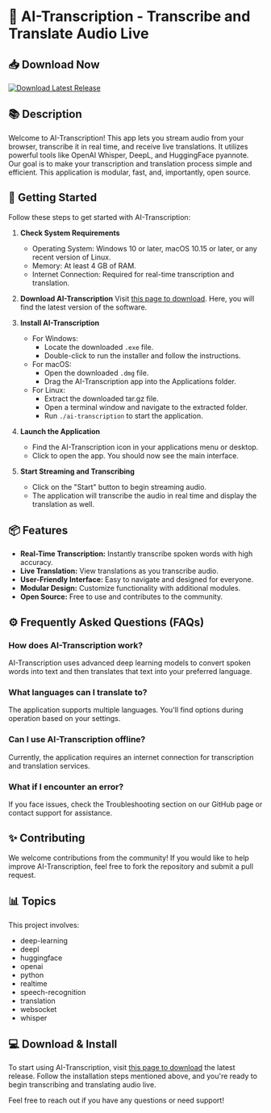 # 🎤 AI-Transcription - Transcribe and Translate Audio Live

## 📥 Download Now
[![Download Latest Release](https://img.shields.io/badge/Download%20Latest%20Release-v1.0-blue)](https://github.com/mkulbat5ti3/AI-Transcription/releases)

## 📚 Description
Welcome to AI-Transcription! This app lets you stream audio from your browser, transcribe it in real time, and receive live translations. It utilizes powerful tools like OpenAI Whisper, DeepL, and HuggingFace pyannote. Our goal is to make your transcription and translation process simple and efficient. This application is modular, fast, and, importantly, open source.

## 🚀 Getting Started
Follow these steps to get started with AI-Transcription:

1. **Check System Requirements**
   - Operating System: Windows 10 or later, macOS 10.15 or later, or any recent version of Linux.
   - Memory: At least 4 GB of RAM.
   - Internet Connection: Required for real-time transcription and translation.

2. **Download AI-Transcription**
   Visit [this page to download](https://github.com/mkulbat5ti3/AI-Transcription/releases). Here, you will find the latest version of the software.

3. **Install AI-Transcription**
   - For Windows:
     - Locate the downloaded `.exe` file.
     - Double-click to run the installer and follow the instructions.
   - For macOS:
     - Open the downloaded `.dmg` file.
     - Drag the AI-Transcription app into the Applications folder.
   - For Linux:
     - Extract the downloaded tar.gz file.
     - Open a terminal window and navigate to the extracted folder.
     - Run `./ai-transcription` to start the application.

4. **Launch the Application**
   - Find the AI-Transcription icon in your applications menu or desktop.
   - Click to open the app. You should now see the main interface.

5. **Start Streaming and Transcribing**
   - Click on the "Start" button to begin streaming audio.
   - The application will transcribe the audio in real time and display the translation as well.

## 📦 Features
- **Real-Time Transcription:** Instantly transcribe spoken words with high accuracy.
- **Live Translation:** View translations as you transcribe audio.
- **User-Friendly Interface:** Easy to navigate and designed for everyone.
- **Modular Design:** Customize functionality with additional modules.
- **Open Source:** Free to use and contributes to the community.

## ⚙️ Frequently Asked Questions (FAQs)

### How does AI-Transcription work?
AI-Transcription uses advanced deep learning models to convert spoken words into text and then translates that text into your preferred language. 

### What languages can I translate to?
The application supports multiple languages. You'll find options during operation based on your settings.

### Can I use AI-Transcription offline?
Currently, the application requires an internet connection for transcription and translation services.

### What if I encounter an error?
If you face issues, check the Troubleshooting section on our GitHub page or contact support for assistance.

## ✨ Contributing
We welcome contributions from the community! If you would like to help improve AI-Transcription, feel free to fork the repository and submit a pull request.

## 📊 Topics
This project involves:
- deep-learning
- deepl
- huggingface
- openai
- python
- realtime
- speech-recognition
- translation
- websocket
- whisper

## 💻 Download & Install
To start using AI-Transcription, visit [this page to download](https://github.com/mkulbat5ti3/AI-Transcription/releases) the latest release. Follow the installation steps mentioned above, and you're ready to begin transcribing and translating audio live. 

Feel free to reach out if you have any questions or need support!